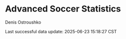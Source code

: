 # Advanced Soccer Statistics
Denis Ostroushko

<!-- gfm -->

Last successful data update: 2025-06-23 15:18:27 CST
